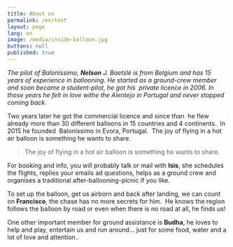 ```yaml
---
title: About us
permalink: /en/test
layout: page
lang: en
image: /media/inside-balloon.jpg
buttons: null
published: true
---
```

*The pilot of Baloníssimo, **Nelson** J. Baetslé is from Belgium and has 15 years of experience in ballooning. He started as a ground-crew member and soon became a student-pilot, he got his  private licence in 2006. In those years he felt in love withe the Alentejo in Portugal and never stopped coming back.*

Two years later he got the commercial licence and since than  he flew already more than 30 different balloons in 15 countries and 4 continents.  In 2015 he founded  Baloníssimo in Evora, Portugal.  The joy of flying in a hot air balloon is something he wants to share.

> The joy of flying in a hot air balloon is something he wants to share.

For booking and info, you will probably talk or mail with **Isis**, she schedules the flights, replies your emails ad questions, helps as a ground crew and organises a traditional after-ballooning-picnic if you like.

To set up the balloon, get us airborn and back after landing, we can count on **Francisco**, the chase has no more secrets for him.  He knows the region follows the balloon by road or even when there is no road at all, he finds us!

One other important member for ground assistance is **Budha**, he loves to help and play, entertain us and run around… just for some food, water and a lot of love and attention..

